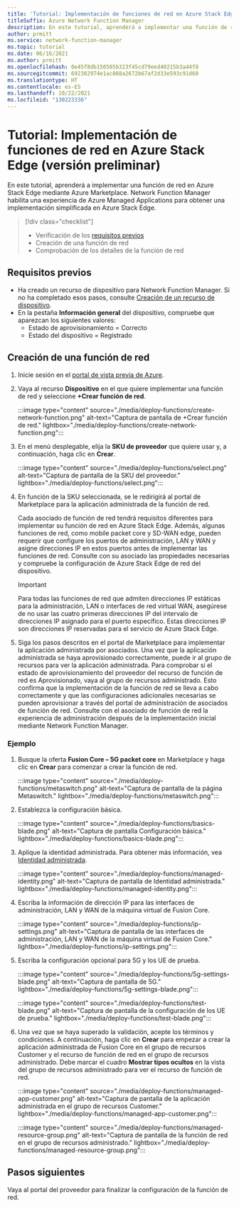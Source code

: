 ```yaml
---
title: 'Tutorial: Implementación de funciones de red en Azure Stack Edge'
titleSuffix: Azure Network Function Manager
description: En este tutorial, aprenderá a implementar una función de red como aplicación administrada.
author: prmitt
ms.service: network-function-manager
ms.topic: tutorial
ms.date: 06/16/2021
ms.author: prmitt
ms.openlocfilehash: 0e45f8db150505b323f45cd79eed40215b3a44f8
ms.sourcegitcommit: 692382974e1ac868a2672b67af2d33e593c91d60
ms.translationtype: HT
ms.contentlocale: es-ES
ms.lasthandoff: 10/22/2021
ms.locfileid: "130223336"
---
```

# <a name="tutorial-deploy-network-functions-on-azure-stack-edge-preview"></a>Tutorial: Implementación de funciones de red en Azure Stack Edge (versión preliminar)

En este tutorial, aprenderá a implementar una función de red en Azure Stack Edge mediante Azure Marketplace. Network Function Manager habilita una experiencia de Azure Managed Applications para obtener una implementación simplificada en Azure Stack Edge.

> [!div class="checklist"]
> * Verificación de los [requisitos previos](overview.md#prereq)
> * Creación de una función de red
> * Comprobación de los detalles de la función de red

## <a name="prerequisites"></a>Requisitos previos

* Ha creado un recurso de dispositivo para Network Function Manager. Si no ha completado esos pasos, consulte [Creación de un recurso de dispositivo](create-device.md).
* En la pestaña **Información general** del dispositivo, compruebe que aparezcan los siguientes valores:
  * Estado de aprovisionamiento = Correcto
  * Estado del dispositivo = Registrado

## <a name="create-a-network-function"></a><a name="create"></a>Creación de una función de red

1. Inicie sesión en el [portal de vista previa de Azure](https://aka.ms/AzureNetworkFunctionManager).
1. Vaya al recurso **Dispositivo** en el que quiere implementar una función de red y seleccione **+Crear función de red**.

   :::image type="content" source="./media/deploy-functions/create-network-function.png" alt-text="Captura de pantalla de +Crear función de red." lightbox="./media/deploy-functions/create-network-function.png":::
1. En el menú desplegable, elija la **SKU de proveedor** que quiere usar y, a continuación, haga clic en **Crear**.

   :::image type="content" source="./media/deploy-functions/select.png" alt-text="Captura de pantalla de la SKU del proveedor." lightbox="./media/deploy-functions/select.png":::
1. En función de la SKU seleccionada, se le redirigirá al portal de Marketplace para la aplicación administrada de la función de red.
 
   Cada asociado de función de red tendrá requisitos diferentes para implementar su función de red en Azure Stack Edge. Además, algunas funciones de red, como mobile packet core y SD-WAN edge, pueden requerir que configure los puertos de administración, LAN y WAN y asigne direcciones IP en estos puertos antes de implementar las funciones de red. Consulte con su asociado las propiedades necesarias y compruebe la configuración de Azure Stack Edge de red del dispositivo.
   
   > [!IMPORTANT]
   > Para todas las funciones de red que admiten direcciones IP estáticas para la administración, LAN o interfaces de red virtual WAN, asegúrese de no usar las cuatro primeras direcciones IP del intervalo de direcciones IP asignado para el puerto específico. Estas direcciones IP son direcciones IP reservadas para el servicio de Azure Stack Edge.
   >

1. Siga los pasos descritos en el portal de Marketplace para implementar la aplicación administrada por asociados. Una vez que la aplicación administrada se haya aprovisionado correctamente, puede ir al grupo de recursos para ver la aplicación administrada. Para comprobar si el estado de aprovisionamiento del proveedor del recurso de función de red es Aprovisionado, vaya al grupo de recursos administrado. Esto confirma que la implementación de la función de red se lleva a cabo correctamente y que las configuraciones adicionales necesarias se pueden aprovisionar a través del portal de administración de asociados de función de red. Consulte con el asociado de función de red la experiencia de administración después de la implementación inicial mediante Network Function Manager.

### <a name="example"></a>Ejemplo

1. Busque la oferta **Fusion Core – 5G packet core** en Marketplace y haga clic en **Crear** para comenzar a crear la función de red.

   :::image type="content" source="./media/deploy-functions/metaswitch.png" alt-text="Captura de pantalla de la página Metaswitch." lightbox="./media/deploy-functions/metaswitch.png":::
1. Establezca la configuración básica.

   :::image type="content" source="./media/deploy-functions/basics-blade.png" alt-text="Captura de pantalla Configuración básica." lightbox="./media/deploy-functions/basics-blade.png":::
1. Aplique la identidad administrada. Para obtener más información, vea [Identidad administrada](overview.md#managed-identity).

   :::image type="content" source="./media/deploy-functions/managed-identity.png" alt-text="Captura de pantalla de Identidad administrada." lightbox="./media/deploy-functions/managed-identity.png":::
1. Escriba la información de dirección IP para las interfaces de administración, LAN y WAN de la máquina virtual de Fusion Core.

   :::image type="content" source="./media/deploy-functions/ip-settings.png" alt-text="Captura de pantalla de las interfaces de administración, LAN y WAN de la máquina virtual de Fusion Core." lightbox="./media/deploy-functions/ip-settings.png":::
1. Escriba la configuración opcional para 5G y los UE de prueba.

   :::image type="content" source="./media/deploy-functions/5g-settings-blade.png" alt-text="Captura de pantalla de 5G." lightbox="./media/deploy-functions/5g-settings-blade.png":::

   :::image type="content" source="./media/deploy-functions/test-blade.png" alt-text="Captura de pantalla de la configuración de los UE de prueba." lightbox="./media/deploy-functions/test-blade.png":::
1. Una vez que se haya superado la validación, acepte los términos y condiciones. A continuación, haga clic en **Crear** para empezar a crear la aplicación administrada de Fusion Core en el grupo de recursos Customer y el recurso de función de red en el grupo de recursos administrado. Debe marcar el cuadro **Mostrar tipos ocultos** en la vista del grupo de recursos administrado para ver el recurso de función de red.

   :::image type="content" source="./media/deploy-functions/managed-app-customer.png" alt-text="Captura de pantalla de la aplicación administrada en el grupo de recursos Customer." lightbox="./media/deploy-functions/managed-app-customer.png":::

   :::image type="content" source="./media/deploy-functions/managed-resource-group.png" alt-text="Captura de pantalla de la función de red en el grupo de recursos administrado." lightbox="./media/deploy-functions/managed-resource-group.png":::

## <a name="next-steps"></a>Pasos siguientes

Vaya al portal del proveedor para finalizar la configuración de la función de red.
